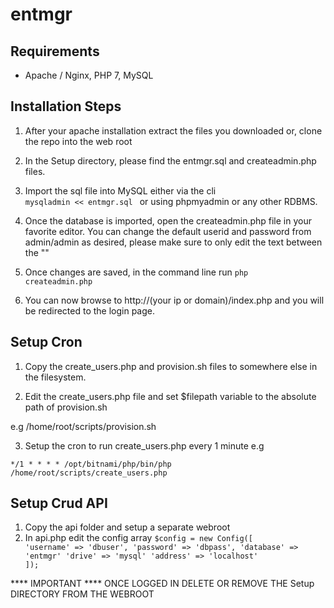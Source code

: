 # entmgr

## Requirements 
+ Apache / Nginx, PHP 7, MySQL

## Installation Steps

1. After your apache installation extract the files you downloaded or, clone the repo into the web root

2. In the Setup directory, please find the entmgr.sql and createadmin.php files.

3. Import the sql file into MySQL either via the cli <code> mysqladmin << entmgr.sql </code> or using phpmyadmin or any other RDBMS.

4. Once the database is imported, open the createadmin.php file in your favorite editor. 
   You can change the default userid and password from admin/admin as desired, please make sure to only edit the text between the ""

5. Once changes are saved, in the command line run <code>php createadmin.php</code>

6. You can now browse to http://(your ip or domain)/index.php and you will be redirected to the login page.

## Setup Cron 
1. Copy the create_users.php and provision.sh files to somewhere else in the filesystem.

2. Edit the create_users.php file and set $filepath variable to the absolute path of provision.sh 

e.g /home/root/scripts/provision.sh

3. Setup the cron to run create_users.php every 1 minute e.g

<code>*/1 * * * * /opt/bitnami/php/bin/php /home/root/scripts/create_users.php</code>

## Setup Crud API
1. Copy the api folder and setup a separate webroot
2. In api.php edit the config array
   <code>$config = new Config([
        'username' => 'dbuser',
        'password' => 'dbpass',
        'database' => 'entmgr'
        'drive'    => 'mysql'
        'address'  => 'localhost'
    ]);</code>
    


**** IMPORTANT ****
ONCE LOGGED IN DELETE OR REMOVE THE Setup DIRECTORY FROM THE WEBROOT
